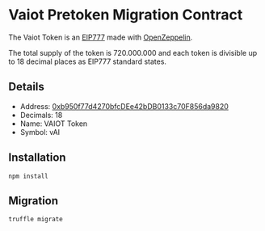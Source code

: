 # Vaiot Pretoken Migration Contract

The Vaiot Token is an [EIP777](https://github.com/ethereum/EIPs/blob/master/EIPS/eip-777.md) made with [OpenZeppelin](https://github.com/openzeppelin/openzeppelin-contracts).

The total supply of the token is 720.000.000 and each token is divisible up to 18 decimal places as EIP777 standard states.

## Details
- Address: [0xb950f77d4270bfcDEe42bDB0133c70F856da9820](https://etherscan.io/token/0xb950f77d4270bfcDEe42bDB0133c70F856da9820)
- Decimals: 18
- Name: VAIOT Token
- Symbol: vAI

## Installation
```
npm install
```

## Migration
```
truffle migrate
```

<!-- ## Testing
Run a test network using [Ganache](https://www.trufflesuite.com/ganache) test blockchain:
```
ganache-cli
```

Then, run the test suite:
```
truffle test
``` -->

